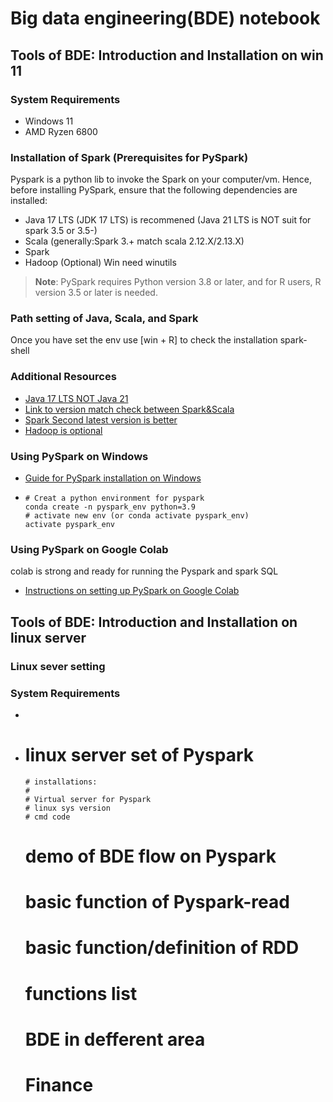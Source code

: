# Big data engineering(BDE) notebook
## Tools of BDE: Introduction and Installation on win 11
### System Requirements
- Windows 11
- AMD Ryzen 6800
### Installation of Spark (Prerequisites for PySpark)
Pyspark is a python lib to invoke the Spark on your computer/vm. Hence, before installing PySpark, ensure that the following dependencies are installed:
- Java 17 LTS (JDK 17 LTS) is recommened (Java 21 LTS is NOT suit for spark 3.5 or 3.5-)
- Scala (generally:Spark 3.+ match scala 2.12.X/2.13.X)
- Spark
- Hadoop (Optional) Win need winutils 
> **Note**: PySpark requires Python version 3.8 or later, and for R users, R version 3.5 or later is needed.
### Path setting of Java, Scala, and Spark
Once you have set the env use [win + R] to check the installation
spark-shell
### Additional Resources
- [Java 17 LTS NOT Java 21](<https://www.oracle.com/java/technologies/downloads/#java17>)
- [Link to version match check between Spark&Scala](<https://mvnrepository.com/artifact/org.apache.spark/spark-core>)
- [Spark Second latest version is better](<https://spark.apache.org/downloads.html>)
- [Hadoop is optional](<https://github.com/cdarlint/winutils>)
  
### Using PySpark on Windows
- [Guide for PySpark installation on Windows](<link-to-windows-setup>)
- 
      # Creat a python environment for pyspark
      conda create -n pyspark_env python=3.9
      # activate new env (or conda activate pyspark_env)
      activate pyspark_env


### Using PySpark on Google Colab
colab is strong and ready for running the Pyspark and spark SQL
- [Instructions on setting up PySpark on Google Colab](<link-to-colab-setup>)

## Tools of BDE: Introduction and Installation on linux server
### Linux sever setting
### System Requirements
- 
- 
    # linux server set of Pyspark
      # installations:
      # 
      # Virtual server for Pyspark
      # linux sys version
      # cmd code
  # demo of BDE flow on Pyspark
    # basic function of Pyspark-read
    # basic function/definition of RDD
    # functions list
  # BDE in defferent area
    # Finance
